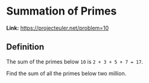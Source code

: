 # Summation of Primes

**Link:** https://projecteuler.net/problem=10

## Definition

The sum of the primes below `10` is `2 + 3 + 5 + 7 = 17`.

Find the sum of all the primes below two million.
